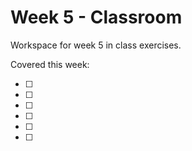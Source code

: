 # Week 5 - Classroom

Workspace for week 5 in class exercises.

Covered this week:

- [ ] 
- [ ] 
- [ ] 
- [ ] 
- [ ] 
- [ ] 
